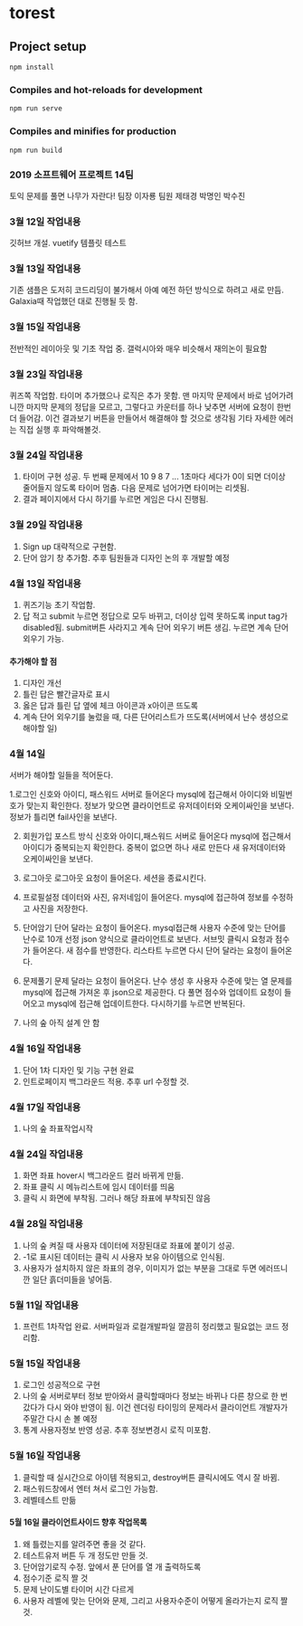 # torest

## Project setup
```
npm install
```

### Compiles and hot-reloads for development
```
npm run serve
```

### Compiles and minifies for production
```
npm run build
```

### 2019 소프트웨어 프로젝트 14팀
토익 문제를 풀면 나무가 자란다!
팀장 이자룡 팀원 제태경 박명인 박수진

### 3월 12일 작업내용
깃허브 개설. vuetify 템플릿 테스트

### 3월 13일 작업내용
기존 샘플은 도저히 코드리딩이 불가해서 아예 예전 하던 방식으로 하려고 새로 만듬.
Galaxia때 작업했던 대로 진행될 듯 함. 

### 3월 15일 작업내용
전반적인 레이아웃 및 기초 작업 중. 갤럭시아와 매우 비슷해서 재의논이 필요함

### 3월 23일 작업내용
퀴즈쪽 작업함. 타이머 추가했으나 로직은 추가 못함. 
맨 마지막 문제에서 바로 넘어가려니깐 마지막 문제의 정답을 모르고, 그렇다고 카운터를 하나 낮추면 서버에 요청이 한번 더 들어감. 이건 결과보기 버튼을 만들어서 해결해야 할 것으로 생각됨
기타 자세한 에러는 직접 실행 후 파악해볼것. 

### 3월 24일 작업내용
1. 타이머 구현 성공. 두 번째 문제에서 10 9 8 7 ... 1초마다 세다가 0이 되면 더이상 줄어들지 않도록 타이머 멈춤. 다음 문제로 넘어가면 타이머는 리셋됨.
2. 결과 페이지에서 다시 하기를 누르면 게임은 다시 진행됨.

### 3월 29일 작업내용
1. Sign up 대략적으로 구현함.
2. 단어 암기 창 추가함. 추후 팀원들과 디자인 논의 후 개발할 예정

### 4월 13일 작업내용
1. 퀴즈기능 초기 작업함.
2. 답 적고 submit 누르면 정답으로 모두 바뀌고, 더이상 입력 못하도록 input tag가 disabled됨. submit버튼 사라지고 계속 단어 외우기 버튼 생김. 누르면 계속 단어 외우기 가능. 

#### 추가해야 할 점
1. 디자인 개선
2. 틀린 답은 빨간글자로 표시
3. 옳은 답과 틀린 답 옆에 체크 아이콘과 x아이콘 뜨도록
4. 계속 단어 외우기를 눌렀을 때, 다른 단어리스트가 뜨도록(서버에서 난수 생성으로 해야할 일)

### 4월 14일
서버가 해야할 일들을 적어둔다.

1.로그인
신호와 아이디, 패스워드 서버로 들어온다
mysql에 접근해서 아이디와 비밀번호가 맞는지 확인한다.
정보가 맞으면 클라이언트로 유저데이터와 오케이싸인을 보낸다.
정보가 틀리면 fail사인을 보낸다.

2. 회원가입
포스트 방식
신호와 아이디,패스워드 서버로 들어온다
mysql에 접근해서 아이디가 중복되는지 확인한다.
중복이 없으면 하나 새로 만든다
새 유저데이터와 오케이싸인을 보낸다.

3. 로그아웃
로그아웃 요청이 들어온다.
세션을 종료시킨다.

4. 프로필설정
데이터와 사진, 유저네임이 들어온다.
mysql에 접근하여 정보를 수정하고 사진을 저장한다.

5. 단어암기
단어 달라는 요청이 들어온다.
mysql접근해 사용자 수준에 맞는 단어를 난수로 10개 선정
json 양식으로 클라이언트로 보낸다. 
서브밋 클릭시 요청과 점수가 들어온다.
새 점수를 반영한다.
리스타트 누르면 다시 단어 달라는 요청이 들어온다. 

6. 문제풀기
문제 달라는 요청이 들어온다.
난수 생성 후 사용자 수준에 맞는 열 문제를 mysql에 접근해 가져온 후 json으로 제공한다.
다 풀면 점수와 업데이트 요청이 들어오고 mysql에 접근해 업데이트한다.
다시하기를 누르면 반복된다.
 
7. 나의 숲
아직 설계 안 함

### 4월 16일 작업내용 
1. 단어 1차 디자인 및 기능 구현 완료
2. 인트로페이지 백그라운드 적용. 추후 url 수정할 것.

### 4월 17일 작업내용
1. 나의 숲 좌표작업시작 

### 4월 24일 작업내용
1. 화면 좌표 hover시 백그라운드 컬러 바뀌게 만듦.
2. 좌표 클릭 시 메뉴리스트에 임시 데이터를 띄움
3. 클릭 시 화면에 부착됨. 그러나 해당 좌표에 부착되진 않음

### 4월 28일 작업내용
1. 나의 숲 켜질 때 사용자 데이터에 저장된대로 좌표에 붙이기 성공.
2. -1로 표시된 데이터는 클릭 시 사용자 보유 아이템으로 인식됨.
3. 사용자가 설치하지 않은 좌표의 경우, 이미지가 없는 부분을 그대로 두면 에러뜨니깐 일단 흙더미들을 넣어둠.

### 5월 11일 작업내용
1. 프런트 1차작업 완료. 서버파일과 로컬개발파일 깔끔히 정리했고 필요없는 코드 정리함.

### 5월 15일 작업내용
1. 로그인 성공적으로 구현
2. 나의 숲 서버로부터 정보 받아와서 클릭할때마다 정보는 바뀌나 다른 창으로 한 번 갔다가 다시 와야 반영이 됨. 이건 렌더링 타이밍의 문제라서 클라이언트 개발자가 주말간 다시 손 볼 예정
3. 통계 사용자정보 반영 성공. 추후 정보변경시 로직 미포함.

### 5월 16일 작업내용
1. 클릭할 때 실시간으로 아이템 적용되고, destroy버튼 클릭시에도 역시 잘 바뀜.
2. 패스워드창에서 엔터 쳐서 로그인 가능함.
3. 레벨테스트 만듦

#### 5월 16일 클라이언트사이드 향후 작업목록
1. 왜 틀렸는지를 알려주면 좋을 것 같다.
2. 테스트유저 버튼 두 개 정도만 만들 것.
3. 단어암기로직 수정. 앞에서 푼 단어를 열 개 출력하도록
4. 점수기준 로직 짤 것
5. 문제 난이도별 타이머 시간 다르게
6. 사용자 레벨에 맞는 단어와 문제, 그리고 사용자수준이 어떻게 올라가는지 로직 짤 것.